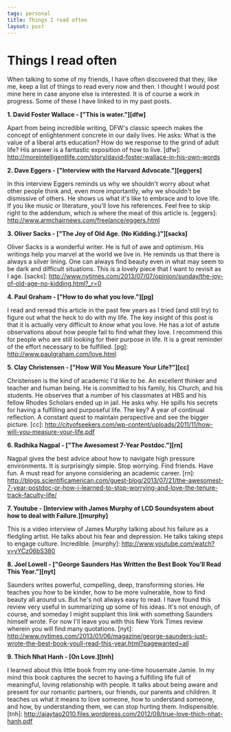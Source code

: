 ```yaml
--- 
tags: personal
title: Things I read often
layout: post
---
```


# Things I read often

When talking to some of my friends, I have often discovered that they, like me, keep a list of things to read every now and then. I thought I would post mine here in case anyone else is interested. It is of course a work in progress. Some of these I have linked to in my past posts. 

__1. David Foster Wallace - ["This is water."][dfw]__ 

Apart from being incredible writing, DFW's classic speech makes the concept of enlightenment concrete in our daily lives. He asks: What is the value of a liberal arts education? How do we response to the grind of adult life? His answer is a fantastic exposition of how to live. 
[dfw]: http://moreintelligentlife.com/story/david-foster-wallace-in-his-own-words

__2. Dave Eggers - ["Interview with the Harvard Advocate."][eggers]__ 

In this interview Eggers reminds us why we shouldn't worry about what other people think and, even more importantly, why we shouldn't be dismissive of others. He shows us what it's like to embrace and to love life. If you like music or literature, you'll love his references. Feel free to skip right to the addendum, which is where the meat of this article is. 
[eggers]: http://www.armchairnews.com/freelance/eggers.html

__3. Oliver Sacks - ["The Joy of Old Age. (No Kidding.)"][sacks]__

Oliver Sacks is a wonderful writer. He is full of awe and optimism. His writings help you marvel at the world we live in. He reminds us that there is always a silver lining. One can always find beauty even in what may seem to be dark and difficult situations. This is a lovely piece that I want to revisit as I age. 
[sacks]: http://www.nytimes.com/2013/07/07/opinion/sunday/the-joy-of-old-age-no-kidding.html?_r=0

__4. Paul Graham - ["How to do what you love."][pg]__ 

I read and reread this article in the past few years as I tried (and still try) to figure out what the heck to do with my life. The key insight of this post is that it is actually very difficult to _know_ what you love. He has a lot of astute observations about how people fail to find what they love. I recommend this for people who are still looking for their purpose in life. It is a great reminder of the effort necessary to be fulfilled. 
[pg]: http://www.paulgraham.com/love.html

__5. Clay Christensen - ["How Will You Measure Your Life?"][cc]__

Christensen is the kind of academic I'd like to be. An excellent thinker and teacher and human being. He is committed to his family, his Church, and his students. He observes that a number of his classmates at HBS and his fellow Rhodes Scholars ended up in jail. He asks why. He spills his secrets for having a fulfilling and purposeful life. The key? A year of continual reflection. A constant quest to maintain perspective and see the bigger picture. 
[cc]: http://cityofseekers.com/wp-content/uploads/2011/11/how-will-you-measure-your-life.pdf

__6. Radhika Nagpal - ["The Awesomest 7-Year Postdoc."][rn]__

Nagpal gives the best advice about how to navigate high pressure environments. It is surprisingly simple.  Stop worrying. Find friends. Have fun. A must read for anyone considering an academic career. 
[rn]: http://blogs.scientificamerican.com/guest-blog/2013/07/21/the-awesomest-7-year-postdoc-or-how-i-learned-to-stop-worrying-and-love-the-tenure-track-faculty-life/

__7. Youtube - [Interview with James Murphy of LCD Soundsystem about how to deal with Failure.][murphy]__

This is a video interview of James Murphy talking about his failure as a fledgling artist. He talks about his fear and depression. He talks taking steps to engage culture. Incredible. 
[murphy]: http://www.youtube.com/watch?v=yYCz06bS380

__8. Joel Lowell - ["George Saunders Has Written the Best Book You’ll Read This Year."][nyt]__

Saunders writes powerful, compelling, deep, transforming stories. He teaches you how to be kinder, how to be more vulnerable, how to find beauty all around us. But he's not always easy to read. I have found this review very useful in summarizing up some of his ideas. It's not enough, of course, and someday I might supplant this link with something Saunders himself wrote. For now I'll leave you with this New York Times review wherein you will find many quotations. 
[nyt]: http://www.nytimes.com/2013/01/06/magazine/george-saunders-just-wrote-the-best-book-youll-read-this-year.html?pagewanted=all

__9. Thich Nhat Hanh - [On Love.][tnh]__ 

I learned about this little book from my one-time housemate Jamie. In my mind this book captures the secret to having a fulfilling life full of meaningful, loving relationship with people. It talks about being aware and present for our romantic partners, our friends, our parents and children. It teaches us what it means to love someone, how to understand someone, and how, by understanding them, we can stop hurting them. Indispensible. 
[tnh]: http://ajaytao2010.files.wordpress.com/2012/08/true-love-thich-nhat-hanh.pdf



